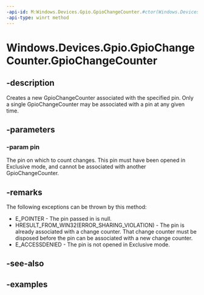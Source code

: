 ```yaml
---
-api-id: M:Windows.Devices.Gpio.GpioChangeCounter.#ctor(Windows.Devices.Gpio.GpioPin)
-api-type: winrt method
---
```


<!-- Method syntax.
public GpioChangeCounter.GpioChangeCounter(GpioPin pin)
-->

# Windows.Devices.Gpio.GpioChangeCounter.GpioChangeCounter

## -description
Creates a new GpioChangeCounter associated with the specified pin. Only a single GpioChangeCounter may be associated with a pin at any given time.

## -parameters

### -param pin
The pin on which to count changes. This pin must have been opened in Exclusive mode, and cannot be associated with another GpioChangeCounter.

## -remarks

The following exceptions can be thrown by this method:

* E_POINTER - The pin passed in is null.
* HRESULT_FROM_WIN32(ERROR_SHARING_VIOLATION) - The pin is already associated with a change counter. That change counter must be disposed before the pin can be associated with a new change counter.
* E_ACCESSDENIED - The pin is not opened in Exclusive mode.

## -see-also

## -examples

